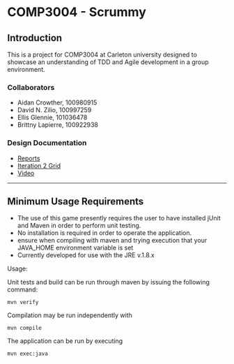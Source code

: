 # COMP3004 - Scrummy

## Introduction

  This is a project for COMP3004 at Carleton university designed to showcase an understanding of TDD and Agile development in a group environment.

### Collaborators

- Aidan Crowther,    100980915
- David N. Zilio,    100997259
- Ellis Glennie,     101036478
- Brittny Lapierre,  100922938

### Design Documentation

- [Reports](https://github.com/l3rittny/Scrummy/tree/master/Documentation)
- [Iteration 2 Grid](https://docs.google.com/spreadsheets/d/15IUrvW6riGRSiWDUX_RTzA2lRw7097_fv09wEQ6VmyM/edit?usp=sharing)
- [Video](https://www.aidancrowther.com/COMP3004.mp4)

***

## Minimum Usage Requirements

- The use of this game presently requires the user to have installed jUnit and Maven in order to perform unit testing.
- No installation is required in order to operate the application.
- ensure when compiling with maven and trying execution that your JAVA_HOME environment variable is set
- Currently developed for use with the JRE v.1.8.x

Usage:

  Unit tests and build can be run through maven by issuing the following command:

    mvn verify

  Compilation may be run independently with

    mvn compile

  The application can be run by executing

    mvn exec:java


